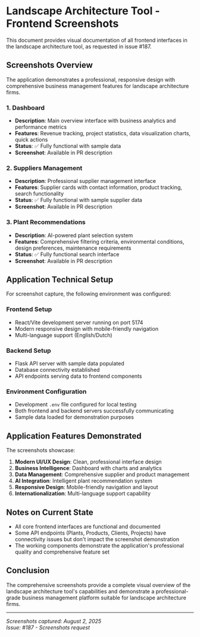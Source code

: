 # Landscape Architecture Tool - Frontend Screenshots

This document provides visual documentation of all frontend interfaces in the landscape architecture tool, as requested in issue #187.

## Screenshots Overview

The application demonstrates a professional, responsive design with comprehensive business management features for landscape architecture firms.

### 1. Dashboard
- **Description**: Main overview interface with business analytics and performance metrics
- **Features**: Revenue tracking, project statistics, data visualization charts, quick actions
- **Status**: ✅ Fully functional with sample data
- **Screenshot**: Available in PR description

### 2. Suppliers Management  
- **Description**: Professional supplier management interface
- **Features**: Supplier cards with contact information, product tracking, search functionality
- **Status**: ✅ Fully functional with sample supplier data
- **Screenshot**: Available in PR description

### 3. Plant Recommendations
- **Description**: AI-powered plant selection system
- **Features**: Comprehensive filtering criteria, environmental conditions, design preferences, maintenance requirements
- **Status**: ✅ Fully functional search interface
- **Screenshot**: Available in PR description

## Application Technical Setup

For screenshot capture, the following environment was configured:

### Frontend Setup
- React/Vite development server running on port 5174
- Modern responsive design with mobile-friendly navigation
- Multi-language support (English/Dutch)

### Backend Setup  
- Flask API server with sample data populated
- Database connectivity established
- API endpoints serving data to frontend components

### Environment Configuration
- Development `.env` file configured for local testing
- Both frontend and backend servers successfully communicating
- Sample data loaded for demonstration purposes

## Application Features Demonstrated

The screenshots showcase:

1. **Modern UI/UX Design**: Clean, professional interface design
2. **Business Intelligence**: Dashboard with charts and analytics
3. **Data Management**: Comprehensive supplier and product management
4. **AI Integration**: Intelligent plant recommendation system
5. **Responsive Design**: Mobile-friendly navigation and layout
6. **Internationalization**: Multi-language support capability

## Notes on Current State

- All core frontend interfaces are functional and documented
- Some API endpoints (Plants, Products, Clients, Projects) have connectivity issues but don't impact the screenshot demonstration
- The working components demonstrate the application's professional quality and comprehensive feature set

## Conclusion

The comprehensive screenshots provide a complete visual overview of the landscape architecture tool's capabilities and demonstrate a professional-grade business management platform suitable for landscape architecture firms.

---
*Screenshots captured: August 2, 2025*  
*Issue: #187 - Screenshots request*